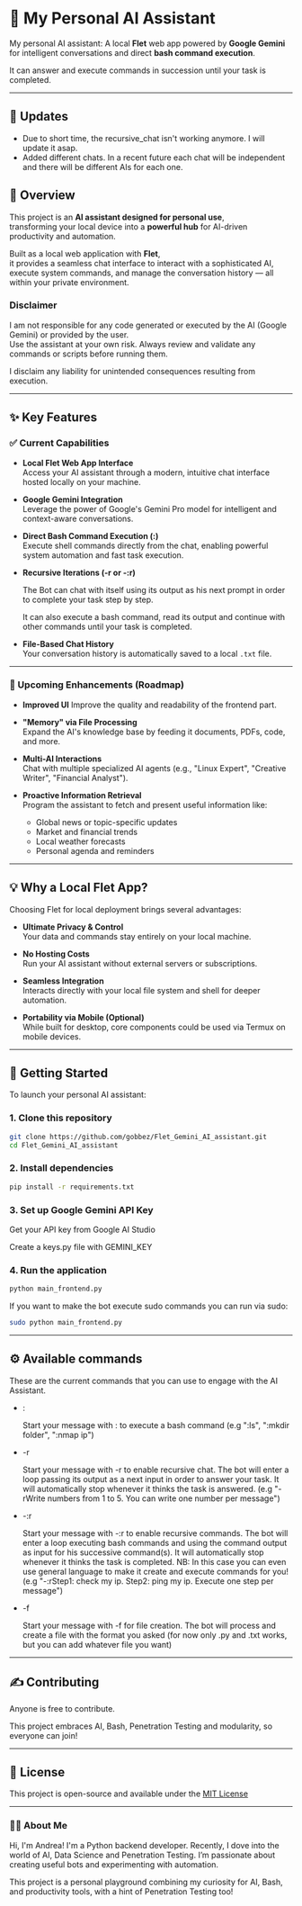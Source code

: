 # 🤖 My Personal AI Assistant

My personal AI assistant: 
A local **Flet** web app powered by **Google Gemini** for intelligent conversations 
and direct **bash command execution**.  

It can answer and execute commands in succession until your task is completed.

---

## 💪 Updates

- Due to short time, the recursive_chat isn't working anymore. I will update it asap.
- Added different chats. In a recent future each chat will be independent and there will be
  different AIs for each one.

## 🌟 Overview

This project is an **AI assistant designed for personal use**,  
transforming your local device into a **powerful hub** for AI-driven productivity and automation.

Built as a local web application with **Flet**,  
it provides a seamless chat interface to interact with a sophisticated AI,  
execute system commands, and manage the conversation history — all within your private environment.

### Disclaimer

I am not responsible for any code generated or executed by the AI (Google Gemini)
or provided by the user.  
Use the assistant at your own risk. 
Always review and validate any commands or scripts before running them. 

I disclaim any liability for unintended consequences resulting from execution.

---

## ✨ Key Features

### ✅ Current Capabilities

- **Local Flet Web App Interface**  
  Access your AI assistant through a modern, 
  intuitive chat interface hosted locally on your machine.

- **Google Gemini Integration**  
  Leverage the power of Google's Gemini Pro model for intelligent 
  and context-aware conversations.

- **Direct Bash Command Execution (:)**  
  Execute shell commands directly from the chat, 
  enabling powerful system automation and fast task execution.

- **Recursive Iterations (-r or -:r)**
  
  The Bot can chat with itself using its output as his next prompt in order to complete
  your task step by step. 

  It can also execute a bash command, read its output and continue with other commands
  until your task is completed.

- **File-Based Chat History**  
  Your conversation history is automatically saved to a local `.txt` file.

---

### 🚧 Upcoming Enhancements (Roadmap)

- **Improved UI**
  Improve the quality and readability of the frontend part.


- **"Memory" via File Processing**  
  Expand the AI's knowledge base by feeding it documents, PDFs, code, and more.

- **Multi-AI Interactions**  
  Chat with multiple specialized AI agents 
  (e.g., "Linux Expert", "Creative Writer", "Financial Analyst").

- **Proactive Information Retrieval**  
  Program the assistant to fetch and present useful information like:
  - Global news or topic-specific updates  
  - Market and financial trends  
  - Local weather forecasts  
  - Personal agenda and reminders  

---

## 💡 Why a Local Flet App?

Choosing Flet for local deployment brings several advantages:

- **Ultimate Privacy & Control**  
  Your data and commands stay entirely on your local machine.

- **No Hosting Costs**  
  Run your AI assistant without external servers or subscriptions.

- **Seamless Integration**  
  Interacts directly with your local file system and shell for deeper automation.

- **Portability via Mobile (Optional)**  
  While built for desktop, core components could be used via Termux on mobile devices.

---

## 🚀 Getting Started

To launch your personal AI assistant:

### 1. Clone this repository

```bash
git clone https://github.com/gobbez/Flet_Gemini_AI_assistant.git
cd Flet_Gemini_AI_assistant
```

### 2. Install dependencies

```bash
pip install -r requirements.txt
```

### 3. Set up Google Gemini API Key

Get your API key from Google AI Studio

Create a keys.py file with GEMINI_KEY


### 4. Run the application

```bash
python main_frontend.py
```

If you want to make the bot execute sudo commands you can run via sudo:

```bash
sudo python main_frontend.py
```

---

## ⚙️ Available commands

These are the current commands that you can use to engage with the AI Assistant.

- : 

  Start your message with : to execute a bash command 
  (e.g ":ls", ":mkdir folder", ":nmap ip")

- -r

  Start your message with -r to enable recursive chat. 
  The bot will enter a loop passing its output as a next input in order to answer 
  your task. It will automatically stop whenever it thinks the task is answered.
  (e.g "-rWrite numbers from 1 to 5. You can write one number per message")

- -:r

  Start your message with -:r to enable recursive commands. 
  The bot will enter a loop executing bash commands and using the command output as 
  input for his successive command(s). It will automatically stop whenever it thinks 
  the task is completed.
  NB: In this case you can even use general language to make it create and execute
  commands for you!
  (e.g "-:rStep1: check my ip. Step2: ping my ip. Execute one step per message")

- -f

  Start your message with -f for file creation.
  The bot will process and create a file with the format you asked 
  (for now only .py and .txt works, but you can add whatever file you want)

---

## ✍️ Contributing

Anyone is free to contribute. 

This project embraces AI, Bash, Penetration Testing and modularity, so everyone can join!

---

## 📜 License
This project is open-source and available under the [MIT License](./LICENSE)

---

### 👨‍💻 About Me

Hi, I'm Andrea!
I'm a Python backend developer. 
Recently, I dove into the world of AI, Data Science and Penetration Testing.
I’m passionate about creating useful bots and experimenting with automation.

This project is a personal playground combining my curiosity for AI, Bash, and productivity tools, 
with a hint of Penetration Testing too!